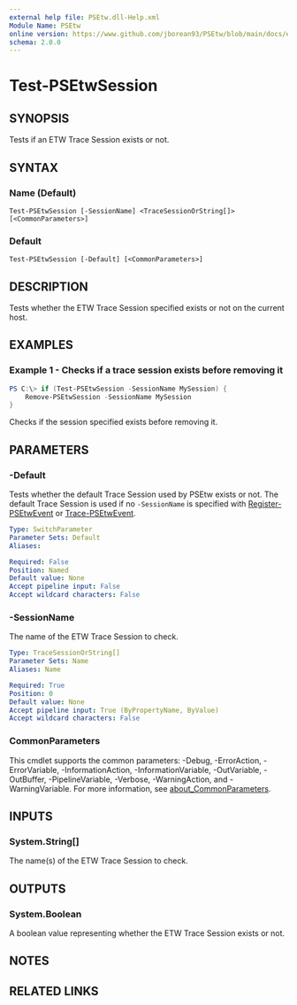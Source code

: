 ```yaml
---
external help file: PSEtw.dll-Help.xml
Module Name: PSEtw
online version: https://www.github.com/jborean93/PSEtw/blob/main/docs/en-US/Test-PSEtwSession.md
schema: 2.0.0
---
```


# Test-PSEtwSession

## SYNOPSIS
Tests if an ETW Trace Session exists or not.

## SYNTAX

### Name (Default)
```
Test-PSEtwSession [-SessionName] <TraceSessionOrString[]> [<CommonParameters>]
```

### Default
```
Test-PSEtwSession [-Default] [<CommonParameters>]
```

## DESCRIPTION
Tests whether the ETW Trace Session specified exists or not on the current host.

## EXAMPLES

### Example 1 - Checks if a trace session exists before removing it
```powershell
PS C:\> if (Test-PSEtwSession -SessionName MySession) {
    Remove-PSEtwSession -SessionName MySession
}
```

Checks if the session specified exists before removing it.

## PARAMETERS

### -Default
Tests whether the default Trace Session used by PSEtw exists or not.
The default Trace Session is used if no `-SessionName` is specified with [Register-PSEtwEvent](./Register-PSEtwEvent.md) or [Trace-PSEtwEvent](./Trace-PSEtwEvent.md).

```yaml
Type: SwitchParameter
Parameter Sets: Default
Aliases:

Required: False
Position: Named
Default value: None
Accept pipeline input: False
Accept wildcard characters: False
```

### -SessionName
The name of the ETW Trace Session to check.

```yaml
Type: TraceSessionOrString[]
Parameter Sets: Name
Aliases: Name

Required: True
Position: 0
Default value: None
Accept pipeline input: True (ByPropertyName, ByValue)
Accept wildcard characters: False
```

### CommonParameters
This cmdlet supports the common parameters: -Debug, -ErrorAction, -ErrorVariable, -InformationAction, -InformationVariable, -OutVariable, -OutBuffer, -PipelineVariable, -Verbose, -WarningAction, and -WarningVariable. For more information, see [about_CommonParameters](http://go.microsoft.com/fwlink/?LinkID=113216).

## INPUTS

### System.String[]
The name(s) of the ETW Trace Session to check.

## OUTPUTS

### System.Boolean
A boolean value representing whether the ETW Trace Session exists or not.

## NOTES

## RELATED LINKS
